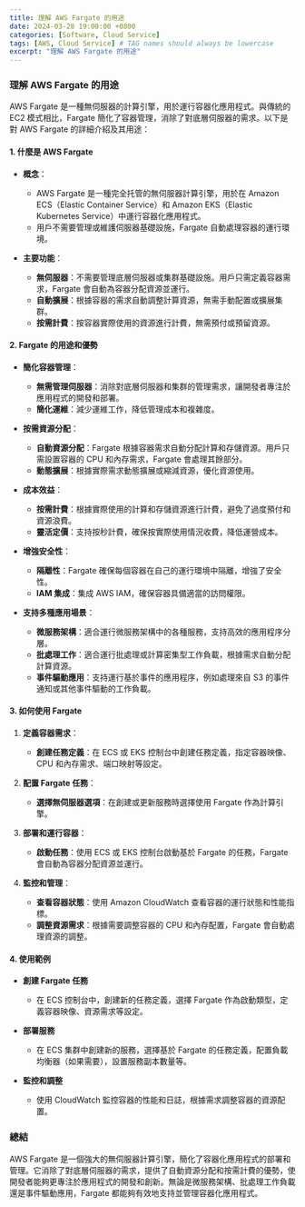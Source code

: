 ```yaml
---
title: 理解 AWS Fargate 的用途
date: 2024-03-28 19:00:00 +0800
categories: [Software, Cloud Service]
tags: [AWS, Cloud Service] # TAG names should always be lowercase
excerpt: "理解 AWS Fargate 的用途"
---
```


### 理解 AWS Fargate 的用途

AWS Fargate 是一種無伺服器的計算引擎，用於運行容器化應用程式。與傳統的 EC2 模式相比，Fargate 簡化了容器管理，消除了對底層伺服器的需求。以下是對 AWS Fargate 的詳細介紹及其用途：

#### **1. 什麼是 AWS Fargate**

- **概念**：
  - AWS Fargate 是一種完全托管的無伺服器計算引擎，用於在 Amazon ECS（Elastic Container Service）和 Amazon EKS（Elastic Kubernetes Service）中運行容器化應用程式。
  - 用戶不需要管理或維護伺服器基礎設施，Fargate 自動處理容器的運行環境。

- **主要功能**：
  - **無伺服器**：不需要管理底層伺服器或集群基礎設施。用戶只需定義容器需求，Fargate 會自動為容器分配資源並運行。
  - **自動擴展**：根據容器的需求自動調整計算資源，無需手動配置或擴展集群。
  - **按需計費**：按容器實際使用的資源進行計費，無需預付或預留資源。

#### **2. Fargate 的用途和優勢**

- **簡化容器管理**：
  - **無需管理伺服器**：消除對底層伺服器和集群的管理需求，讓開發者專注於應用程式的開發和部署。
  - **簡化運維**：減少運維工作，降低管理成本和複雜度。

- **按需資源分配**：
  - **自動資源分配**：Fargate 根據容器需求自動分配計算和存儲資源。用戶只需設置容器的 CPU 和內存需求，Fargate 會處理其餘部分。
  - **動態擴展**：根據實際需求動態擴展或縮減資源，優化資源使用。

- **成本效益**：
  - **按需計費**：根據實際使用的計算和存儲資源進行計費，避免了過度預付和資源浪費。
  - **靈活定價**：支持按秒計費，確保按實際使用情況收費，降低運營成本。

- **增強安全性**：
  - **隔離性**：Fargate 確保每個容器在自己的運行環境中隔離，增強了安全性。
  - **IAM 集成**：集成 AWS IAM，確保容器具備適當的訪問權限。

- **支持多種應用場景**：
  - **微服務架構**：適合運行微服務架構中的各種服務，支持高效的應用程序分層。
  - **批處理工作**：適合運行批處理或計算密集型工作負載，根據需求自動分配計算資源。
  - **事件驅動應用**：支持運行基於事件的應用程序，例如處理來自 S3 的事件通知或其他事件驅動的工作負載。

#### **3. 如何使用 Fargate**

1. **定義容器需求**：
   - **創建任務定義**：在 ECS 或 EKS 控制台中創建任務定義，指定容器映像、CPU 和內存需求、端口映射等設定。

2. **配置 Fargate 任務**：
   - **選擇無伺服器選項**：在創建或更新服務時選擇使用 Fargate 作為計算引擎。

3. **部署和運行容器**：
   - **啟動任務**：使用 ECS 或 EKS 控制台啟動基於 Fargate 的任務，Fargate 會自動為容器分配資源並運行。

4. **監控和管理**：
   - **查看容器狀態**：使用 Amazon CloudWatch 查看容器的運行狀態和性能指標。
   - **調整資源需求**：根據需要調整容器的 CPU 和內存配置，Fargate 會自動處理資源的調整。

#### **4. 使用範例**

- **創建 Fargate 任務**
  - 在 ECS 控制台中，創建新的任務定義，選擇 Fargate 作為啟動類型，定義容器映像、資源需求等設定。

- **部署服務**
  - 在 ECS 集群中創建新的服務，選擇基於 Fargate 的任務定義，配置負載均衡器（如果需要），設置服務副本數量等。

- **監控和調整**
  - 使用 CloudWatch 監控容器的性能和日誌，根據需求調整容器的資源配置。

### **總結**

AWS Fargate 是一個強大的無伺服器計算引擎，簡化了容器化應用程式的部署和管理。它消除了對底層伺服器的需求，提供了自動資源分配和按需計費的優勢，使開發者能夠更專注於應用程式的開發和創新。無論是微服務架構、批處理工作負載還是事件驅動應用，Fargate 都能夠有效地支持並管理容器化應用程式。

